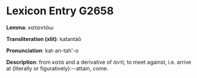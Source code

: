 # Lexicon Entry G2658

**Lemma**: καταντάω

**Transliteration (xlit)**: katantáō

**Pronunciation**: kat-an-tah'-o

**Description**:
from κατά and a derivative of ἀντί; to meet against, i.e. arrive at (literally or figuratively):--attain, come.
